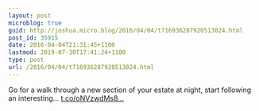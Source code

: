 ```yaml
---
layout: post
microblog: true
guid: http://joshua.micro.blog/2016/04/04/t716936287920513024.html
post_id: 35915
date: 2016-04-04T21:31:45+1100
lastmod: 2019-07-30T17:41:24+1100
type: post
url: /2016/04/04/t716936287920513024.html
---
```

Go for a walk through a new section of your estate at night, start following an interesting… [t.co/oNVzwdMs8...](https://t.co/oNVzwdMs8z)
